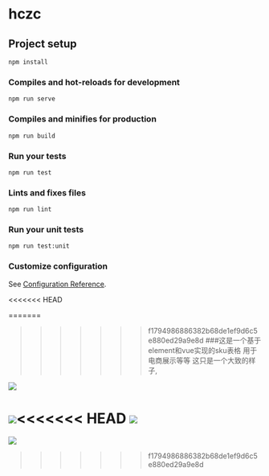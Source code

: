 # hczc

## Project setup
```
npm install
```

### Compiles and hot-reloads for development
```
npm run serve
```

### Compiles and minifies for production
```
npm run build
```

### Run your tests
```
npm run test
```

### Lints and fixes files
```
npm run lint
```

### Run your unit tests
```
npm run test:unit
```

### Customize configuration
See [Configuration Reference](https://cli.vuejs.org/config/).

<<<<<<< HEAD

=======
>>>>>>> f1794986886382b68de1ef9d6c5e880ed29a9e8d
###这是一个基于element和vue实现的sku表格 用于电商展示等等 这只是一个大致的样子,

![](https://img-blog.csdnimg.cn/20190510105928622.png?x-oss-process=image/watermark,type_ZmFuZ3poZW5naGVpdGk,shadow_10,text_aHR0cHM6Ly9ibG9nLmNzZG4ubmV0L3FxXzQyMTI5NDIy,size_16,color_FFFFFF,t_70)

![](https://img-blog.csdnimg.cn/20190510110034501.png?x-oss-process=image/watermark,type_ZmFuZ3poZW5naGVpdGk,shadow_10,text_aHR0cHM6Ly9ibG9nLmNzZG4ubmV0L3FxXzQyMTI5NDIy,size_16,color_FFFFFF,t_70)<<<<<<< HEAD
![](https://img-blog.csdnimg.cn/20190510110034501.png?x-oss-process=image/watermark,type_ZmFuZ3poZW5naGVpdGk,shadow_10,text_aHR0cHM6Ly9ibG9nLmNzZG4ubmV0L3FxXzQyMTI5NDIy,size_16,color_FFFFFF,t_70)
=======
![](https://img-blog.csdnimg.cn/20190510110034501.png?x-oss-process=image/watermark,type_ZmFuZ3poZW5naGVpdGk,shadow_10,text_aHR0cHM6Ly9ibG9nLmNzZG4ubmV0L3FxXzQyMTI5NDIy,size_16,color_FFFFFF,t_70)
>>>>>>> f1794986886382b68de1ef9d6c5e880ed29a9e8d
